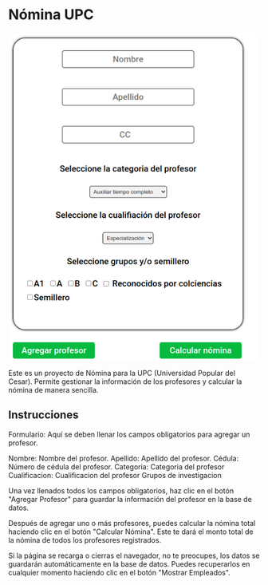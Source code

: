 # Nómina UPC

![!\[Alt text\](image.png)](cliente/image.png)

Este es un proyecto de Nómina para la UPC (Universidad Popular del Cesar). Permite gestionar la información de los profesores y calcular la nómina de manera sencilla.

## Instrucciones

Formulario: Aquí se deben llenar los campos obligatorios para agregar un profesor.

Nombre: Nombre del profesor.
Apellido: Apellido del profesor.
Cédula: Número de cédula del profesor.
Categoria: Categoria del profesor
Cualificacion: Cualificacion del profesor
Grupos de investigacion

Una vez llenados todos los campos obligatorios, haz clic en el botón "Agregar Profesor" para guardar la información del profesor en la base de datos.

Después de agregar uno o más profesores, puedes calcular la nómina total haciendo clic en el botón "Calcular Nómina". Este te dará el monto total de la nómina de todos los profesores registrados.

Si la página se recarga o cierras el navegador, no te preocupes, los datos se guardarán automáticamente en la base de datos. Puedes recuperarlos en cualquier momento haciendo clic en el botón "Mostrar Empleados".

